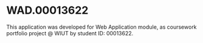 ﻿# WAD.00013622

This application was developed for Web Application module, as coursework portfolio project @ WIUT by student ID: 00013622.
